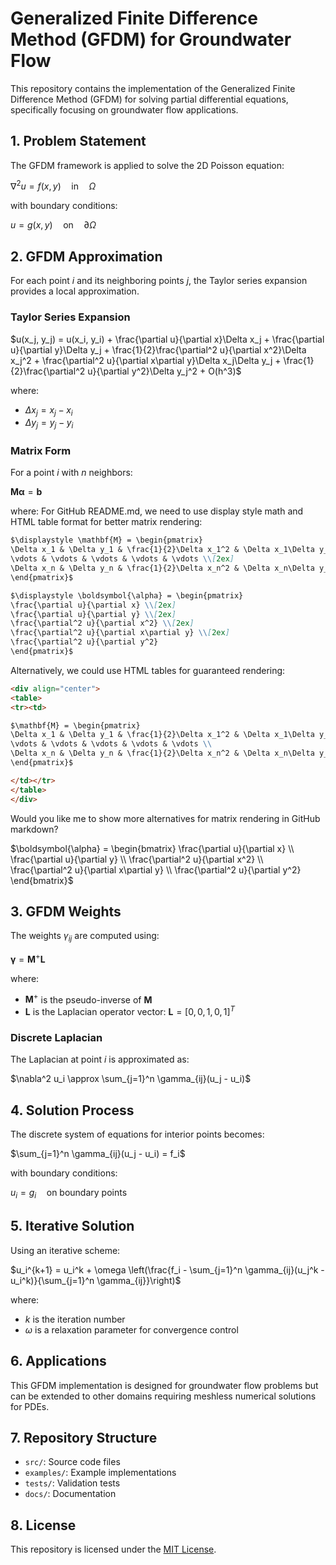 # Generalized Finite Difference Method (GFDM) for Groundwater Flow

This repository contains the implementation of the Generalized Finite Difference Method (GFDM) for solving partial differential equations, specifically focusing on groundwater flow applications.

## 1. Problem Statement
The GFDM framework is applied to solve the 2D Poisson equation:

$\nabla^2 u = f(x, y) \quad \text{in} \quad \Omega$

with boundary conditions:

$u = g(x, y) \quad \text{on} \quad \partial\Omega$

## 2. GFDM Approximation
For each point $i$ and its neighboring points $j$, the Taylor series expansion provides a local approximation.

### Taylor Series Expansion
$u(x_j, y_j) = u(x_i, y_i) + \frac{\partial u}{\partial x}\Delta x_j + \frac{\partial u}{\partial y}\Delta y_j + \frac{1}{2}\frac{\partial^2 u}{\partial x^2}\Delta x_j^2 + \frac{\partial^2 u}{\partial x\partial y}\Delta x_j\Delta y_j + \frac{1}{2}\frac{\partial^2 u}{\partial y^2}\Delta y_j^2 + O(h^3)$

where:
- $\Delta x_j = x_j - x_i$
- $\Delta y_j = y_j - y_i$

### Matrix Form
For a point $i$ with $n$ neighbors:

$\mathbf{M}\boldsymbol{\alpha} = \mathbf{b}$

where:
For GitHub README.md, we need to use display style math and HTML table format for better matrix rendering:

```markdown
$\displaystyle \mathbf{M} = \begin{pmatrix} 
\Delta x_1 & \Delta y_1 & \frac{1}{2}\Delta x_1^2 & \Delta x_1\Delta y_1 & \frac{1}{2}\Delta y_1^2 \\[2ex]
\vdots & \vdots & \vdots & \vdots & \vdots \\[2ex]
\Delta x_n & \Delta y_n & \frac{1}{2}\Delta x_n^2 & \Delta x_n\Delta y_n & \frac{1}{2}\Delta y_n^2 
\end{pmatrix}$

$\displaystyle \boldsymbol{\alpha} = \begin{pmatrix} 
\frac{\partial u}{\partial x} \\[2ex]
\frac{\partial u}{\partial y} \\[2ex]
\frac{\partial^2 u}{\partial x^2} \\[2ex]
\frac{\partial^2 u}{\partial x\partial y} \\[2ex]
\frac{\partial^2 u}{\partial y^2}
\end{pmatrix}$
```

Alternatively, we could use HTML tables for guaranteed rendering:

```markdown
<div align="center">
<table>
<tr><td>

$\mathbf{M} = \begin{pmatrix} 
\Delta x_1 & \Delta y_1 & \frac{1}{2}\Delta x_1^2 & \Delta x_1\Delta y_1 & \frac{1}{2}\Delta y_1^2 \\
\vdots & \vdots & \vdots & \vdots & \vdots \\
\Delta x_n & \Delta y_n & \frac{1}{2}\Delta x_n^2 & \Delta x_n\Delta y_n & \frac{1}{2}\Delta y_n^2 
\end{pmatrix}$

</td></tr>
</table>
</div>
```

Would you like me to show more alternatives for matrix rendering in GitHub markdown?


$\boldsymbol{\alpha} = \begin{bmatrix}
\frac{\partial u}{\partial x} \\
\frac{\partial u}{\partial y} \\
\frac{\partial^2 u}{\partial x^2} \\
\frac{\partial^2 u}{\partial x\partial y} \\
\frac{\partial^2 u}{\partial y^2}
\end{bmatrix}$

## 3. GFDM Weights
The weights $\gamma_{ij}$ are computed using:

$\boldsymbol{\gamma} = \mathbf{M}^+ \mathbf{L}$

where:
- $\mathbf{M}^+$ is the pseudo-inverse of $\mathbf{M}$
- $\mathbf{L}$ is the Laplacian operator vector: $\mathbf{L} = [0, 0, 1, 0, 1]^T$

### Discrete Laplacian
The Laplacian at point $i$ is approximated as:

$\nabla^2 u_i \approx \sum_{j=1}^n \gamma_{ij}(u_j - u_i)$

## 4. Solution Process
The discrete system of equations for interior points becomes:

$\sum_{j=1}^n \gamma_{ij}(u_j - u_i) = f_i$

with boundary conditions:

$u_i = g_i \quad \text{on boundary points}$

## 5. Iterative Solution
Using an iterative scheme:

$u_i^{k+1} = u_i^k + \omega \left(\frac{f_i - \sum_{j=1}^n \gamma_{ij}(u_j^k - u_i^k)}{\sum_{j=1}^n \gamma_{ij}}\right)$

where:
- $k$ is the iteration number
- $\omega$ is a relaxation parameter for convergence control

## 6. Applications
This GFDM implementation is designed for groundwater flow problems but can be extended to other domains requiring meshless numerical solutions for PDEs.

## 7. Repository Structure
- `src/`: Source code files
- `examples/`: Example implementations
- `tests/`: Validation tests
- `docs/`: Documentation

## 8. License
This repository is licensed under the [MIT License](LICENSE).
